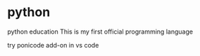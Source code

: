 # python
python education
This is my first official programming language

try ponicode add-on in vs code